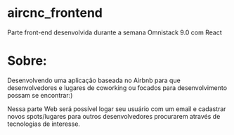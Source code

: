 # aircnc_frontend
Parte front-end desenvolvida durante a semana Omnistack 9.0 com React

# Sobre:
Desenvolvendo uma aplicação baseada no Airbnb para que desenvolvedores e lugares de coworking ou focados para desenvolvimento possam se encontrar:)

Nessa parte Web será possível logar seu usuário com um email e cadastrar novos spots/lugares para outros desenvolvedores procurarem através de tecnologias de interesse.
